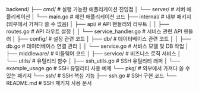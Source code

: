 backend/
  ├── cmd/                   # 실행 가능한 애플리케이션 진입점
  │   └── server/            # 서버 애플리케이션
  │       └── main.go        # 메인 애플리케이션 코드
  ├── internal/              # 내부 패키지 (외부에서 가져다 쓸 수 없음)
  │   ├── api/               # API 핸들러와 라우트
  │   │   ├── routes.go      # API 라우트 설정
  │   │   └── service_handler.go # 서비스 관련 API 핸들러
  │   ├── config/            # 설정 관련 코드
  │   ├── db/                # 데이터베이스 관련 코드
  │   │   ├── db.go          # 데이터베이스 연결 관리
  │   │   └── service.go     # 서비스 모델 및 DB 작업
  │   ├── middleware/        # 미들웨어 코드
  │   ├── service/           # 비즈니스 로직 서비스
  │   └── utils/             # 유틸리티 함수
  │       ├── ssh_utils.go   # SSH 유틸리티 래퍼
  │       └── example_usage.go # SSH 유틸리티 사용 예제
  └── pkg/                   # 외부에서 가져다 쓸 수 있는 패키지
      └── ssh/               # SSH 핵심 기능
          ├── ssh.go         # SSH 구현 코드
          └── README.md      # SSH 패키지 사용 문서